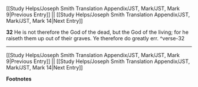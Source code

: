 [[Study Helps/Joseph Smith Translation Appendix/JST, Mark/JST, Mark 9|Previous Entry]]  ||  [[Study Helps/Joseph Smith Translation Appendix/JST, Mark/JST, Mark 14|Next Entry]]

**32**  He is not therefore the God of the dead, but the God of the living; for he raiseth them up out of their graves. Ye therefore do greatly err. ^verse-32


---
[[Study Helps/Joseph Smith Translation Appendix/JST, Mark/JST, Mark 9|Previous Entry]]  ||  [[Study Helps/Joseph Smith Translation Appendix/JST, Mark/JST, Mark 14|Next Entry]]


**Footnotes**
